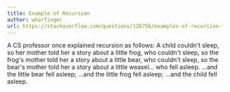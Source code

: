 ```yaml
---
title: Example of Recursion
author: wharfinger
url: https://stackoverflow.com/questions/126756/examples-of-recursive-functions/126785##126785
---
```


A CS professor once explained recursion as follows:
A child couldn't sleep, so her mother told her a story about a little frog,
    who couldn't sleep, so the frog's mother told her a story about a little bear,
        who couldn't sleep, so the bear's mother told her a story about a little weasel...
            who fell asleep.
            ...and the little bear fell asleep;
        ...and the little frog fell asleep;
...and the child fell asleep.
